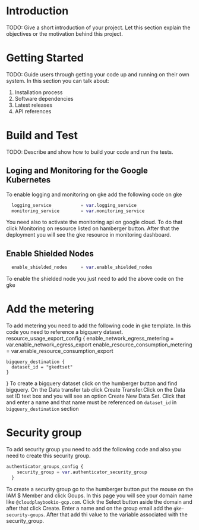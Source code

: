 # Introduction 
TODO: Give a short introduction of your project. Let this section explain the objectives or the motivation behind this project. 

# Getting Started
TODO: Guide users through getting your code up and running on their own system. In this section you can talk about:
1.	Installation process
2.	Software dependencies
3.	Latest releases
4.	API references

# Build and Test
TODO: Describe and show how to build your code and run the tests. 
## Loging and Monitoring for the Google Kubernetes
To enable logging and monitoring on gke add the following code on gke
```Terraform
  logging_service           = var.logging_service
  monitoring_service        = var.monitoring_service
```
You need also to activate the monitoring api on google cloud. To do that click Monitoring on resource listed on hamberger button. After that the deployment you will see the gke resource in monitoring dashboard.
## Enable Shielded Nodes
```Terraform
  enable_shielded_nodes     = var.enable_shielded_nodes
```
To enable the shielded node you just need to add the above code on the gke

# Add the metering 

To add metering you need to add the following code in gke template. 
In this code you need to reference a bigquery dataset. 
  resource_usage_export_config {
    enable_network_egress_metering       = var.enable_network_egress_export
    enable_resource_consumption_metering = var.enable_resource_consumption_export

    bigquery_destination {
      dataset_id = "gkedtset"
    }
  }
To create a bigquery dataset click on the humberger button and find bigquery. On the Data transfer tab click Create Transfer.Click on the Data set ID text box and you will see an option Create New Data Set. Click that and enter a name and that name must be referenced on `dataset_id` in `bigquery_destination` section  

# Security group
To add security group you need to add the following code and also you need to create this security group. 
```Terraform
authenticator_groups_config {
    security_group = var.authenticator_security_group
  }
  ```

  To create a security group go to the humberger button put the mouse on the IAM $ Member and click Goups. In this page you will see your domain name like `@cloudplaybookio-gcp.com`. Click the Select button aside the domain and after that click Create. Enter a name and on the group email add the `gke-security-goups`. After that add thi value to the variable associated with the security_group. 
